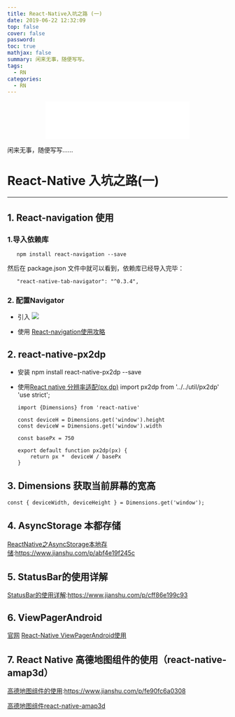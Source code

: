 ```yaml
---
title: React-Native入坑之路 (一)
date: 2019-06-22 12:32:09
top: false
cover: false
password:
toc: true
mathjax: false
summary: 闲来无事，随便写写。
tags:
  - RN
categories:
  - RN
---
```


<div align="middle">
<iframe frameborder="no" border="0" marginwidth="0" marginheight="0" width=330 height=86 src="//music.163.com/outchain/player?type=2&id=525454434&auto=1&height=66"></iframe>
</div>

闲来无事，随便写写......

# React-Native 入坑之路(一)

---

## 1. React-navigation 使用

 ###  1.导入依赖库

       npm install react-navigation --save

  然后在 package.json 文件中就可以看到，依赖库已经导入完毕：

       "react-native-tab-navigator": "^0.3.4",

### 2. 配置Navigator

+ 引入
![](1.jpg)

+ 使用
[React-navigation使用攻略](https://www.jianshu.com/p/f39f020197ef)

## 2. react-native-px2dp
+ 安装 
    npm install react-native-px2dp --save

+ 使用[React native 分辨率适配(px,dp)](https://www.jianshu.com/p/7836523b4d20)
      import px2dp from '../../util/px2dp'
      'use strict';

      import {Dimensions} from 'react-native'

      const deviceH = Dimensions.get('window').height
      const deviceW = Dimensions.get('window').width

      const basePx = 750

      export default function px2dp(px) {
          return px *  deviceW / basePx
      }

## 3. Dimensions 获取当前屏幕的宽高

    const { deviceWidth, deviceHeight } = Dimensions.get('window');

## 4. AsyncStorage 本都存储
[ReactNative之AsyncStorage本地存储](https://www.jianshu.com/p/abf4e19f245c):https://www.jianshu.com/p/abf4e19f245c

## 5. StatusBar的使用详解
[StatusBar的使用详解](https://www.jianshu.com/p/cff86e199c93):https://www.jianshu.com/p/cff86e199c93

## 6. ViewPagerAndroid
[官网](https://reactnative.cn/docs/next/viewpagerandroid.html)
[React-Native ViewPagerAndroid使用](https://www.jianshu.com/p/699a3b7da848)

## 7. React Native 高德地图组件的使用（react-native-amap3d）

[高德地图组件的使用](https://www.jianshu.com/p/fe90fc6a0308):https://www.jianshu.com/p/fe90fc6a0308

[高德地图组件react-native-amap3d](https://blog.csdn.net/IT_luntan/article/details/78982497)
